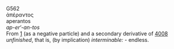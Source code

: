<body>
  <p>G562<br>  ἀπέραντος  <br> aperantos  <br><i>ap-er‘-an-tos </i><br>From <a href="g0001.htm">1</a> (as a negative particle) and a secondary derivative of <a href="g4008.htm">4008</a>  <i>unfinished</i>, that is, (by implication) <i>interminable:</i> - endless.<br></p>
 </body>